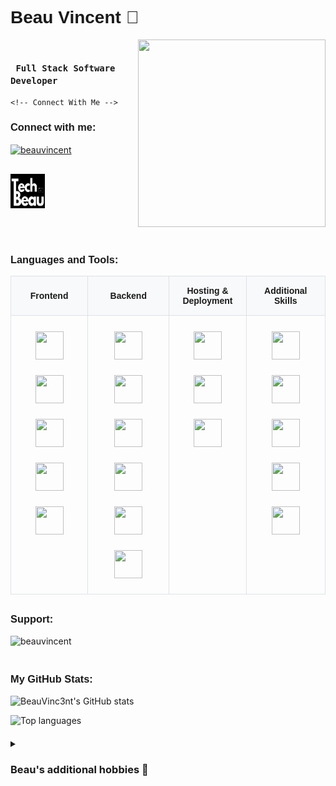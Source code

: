 <!-- Add "Montserrat Semibold 600" styling -->
<h1 align="left" style="font-family: 'Montserrat', sans-serif; font-weight: 600;">
  Beau Vincent 🚀
</h1>

<!-- Profile views tab 
<p align="right" style="font-family: 'Montserrat', sans-serif; font-weight: 600;"> 
  <img src="https://komarev.com/ghpvc/?username=beauvinc3nt&label=Profile%20views&color=0e75b6&style=flat" alt="beauvinc3nt" /> 
</p>  -->

<!-- Header Section: Title and Connect Info in Flex Row -->
<div style="display: flex; align-items: center; justify-content: space-between; margin-bottom: 40px; gap: 20px;">
  <!-- Left side: Title and Connect Info -->
  <div style="flex: 1;">
    <!-- Beau's expertise title -->
    <h3 align="left" style="font-family: 'Montserrat'; font-weight: 800;">
      <code> Full Stack Software Developer </code>
    </h3>

    <!-- Connect With Me -->
  <h3 align="left" style="font-family: 'Montserrat', sans-serif; font-weight: 600;">Connect with me:</h3>
    <p style="display: flex; flex-wrap: wrap; gap: 30px; justify-content: flex-start; margin-bottom: 20px;">
      <!-- LinkedIn icon + link -->
      <a href="https://www.linkedin.com/in/beau-vincent-6637232a2/" target="blank">
        <img align="center" src="https://raw.githubusercontent.com/rahuldkjain/github-profile-readme-generator/master/src/images/icons/Social/linked-in-alt.svg" alt="beauvincent" height="55" width="55" />
      </a>
      &nbsp;
      <!--TechBeau.co.uk icon + link -->
      <a href="https://techbeau.co.uk/" target="_blank">
        <img align="center" src="TechBeauLogo.png" alt="Visit my portfolio" height="55" width="55"/>
      </a>
    </p>
  </div>

  <!-- Right side: Spinning hacker gif -->
  <div style="flex-shrink: 0;">
    <img src="https://www.gifcen.com/wp-content/uploads/2023/07/hacker-gif-8.gif" width="300" height="300">
  </div>
</div>

<!-- Main content container -->
<div style="margin: 20px 0;">
  <!-- Languages and Tools -->
  <h3 align="left" style="font-family: 'Montserrat', sans-serif; font-weight: 600;">Languages and Tools:</h3>
  
  <!-- Skills Table -->
  <table style="width: 100%; border-collapse: collapse; margin-bottom: 30px;">
    <thead>
      <tr style="background-color: #f8f9fa;">
        <th style="padding: 15px; text-align: center; font-family: 'Montserrat', sans-serif; font-weight: 600; border: 1px solid #dee2e6;">Frontend</th>
        <th style="padding: 15px; text-align: center; font-family: 'Montserrat', sans-serif; font-weight: 600; border: 1px solid #dee2e6;">Backend</th>
        <th style="padding: 15px; text-align: center; font-family: 'Montserrat', sans-serif; font-weight: 600; border: 1px solid #dee2e6;">Hosting & Deployment</th>
        <th style="padding: 15px; text-align: center; font-family: 'Montserrat', sans-serif; font-weight: 600; border: 1px solid #dee2e6;">Additional Skills</th>
      </tr>
    </thead>
    <tbody>
      <tr>
        <td style="padding: 20px; text-align: center; vertical-align: top; border: 1px solid #dee2e6;">
          <div style="display: flex; flex-wrap: wrap; gap: 15px; justify-content: center;">
            <img src="https://cdn.jsdelivr.net/gh/devicons/devicon@latest/icons/javascript/javascript-original.svg" width="45" height="45" style="margin: 5px;"/>
            <img src="https://cdn.jsdelivr.net/gh/devicons/devicon@latest/icons/react/react-original-wordmark.svg" width="45" height="45" style="margin: 5px;"/>
            <img src="https://cdn.jsdelivr.net/gh/devicons/devicon@latest/icons/nextjs/nextjs-original.svg" width="45" height="45" style="margin: 5px;"/>
            <img src="https://cdn.jsdelivr.net/gh/devicons/devicon@latest/icons/tailwindcss/tailwindcss-original.svg" width="45" height="45" style="margin: 5px;"/>
            <img src="https://cdn.jsdelivr.net/gh/devicons/devicon@latest/icons/vitejs/vitejs-original.svg" width="45" height="45" style="margin: 5px;"/>
          </div>
        </td>
        <td style="padding: 20px; text-align: center; vertical-align: top; border: 1px solid #dee2e6;">
          <div style="display: flex; flex-wrap: wrap; gap: 15px; justify-content: center;">
            <img src="https://cdn.jsdelivr.net/gh/devicons/devicon@latest/icons/nodejs/nodejs-original-wordmark.svg" width="45" height="45" style="margin: 5px;"/>
            <img src="https://cdn.jsdelivr.net/gh/devicons/devicon@latest/icons/express/express-original-wordmark.svg" width="45" height="45" style="margin: 5px;"/>
            <img src="https://cdn.jsdelivr.net/gh/devicons/devicon@latest/icons/postgresql/postgresql-original.svg" width="45" height="45" style="margin: 5px;"/>
            <img src="https://cdn.jsdelivr.net/gh/devicons/devicon@latest/icons/mongodb/mongodb-original-wordmark.svg" width="45" height="45" style="margin: 5px;"/>
            <img src="https://cdn.jsdelivr.net/gh/devicons/devicon@latest/icons/socketio/socketio-original-wordmark.svg" width="45" height="45" style="margin: 5px;"/>
            <img src="https://cdn.jsdelivr.net/gh/devicons/devicon@latest/icons/supabase/supabase-original.svg" width="45" height="45" style="margin: 5px;"/>
          </div>
        </td>
        <td style="padding: 20px; text-align: center; vertical-align: top; border: 1px solid #dee2e6;">
          <div style="display: flex; flex-wrap: wrap; gap: 15px; justify-content: center;">
            <img src="https://cdn.jsdelivr.net/gh/devicons/devicon@latest/icons/vercel/vercel-original-wordmark.svg" width="45" height="45" style="margin: 5px;"/>
            <img src="https://cdn.jsdelivr.net/gh/devicons/devicon@latest/icons/netlify/netlify-original-wordmark.svg" width="45" height="45" style="margin: 5px;"/>
            <img src="https://cdn.jsdelivr.net/gh/devicons/devicon@latest/icons/firebase/firebase-original.svg" width="45" height="45" style="margin: 5px;"/>
          </div>
        </td>
        <td style="padding: 20px; text-align: center; vertical-align: top; border: 1px solid #dee2e6;">
          <div style="display: flex; flex-wrap: wrap; gap: 15px; justify-content: center;">
            <img src="https://cdn.jsdelivr.net/gh/devicons/devicon@latest/icons/vscode/vscode-original.svg" width="45" height="45" style="margin: 5px;"/>
            <img src="https://cdn.jsdelivr.net/gh/devicons/devicon@latest/icons/git/git-original.svg" width="45" height="45" style="margin: 5px;"/>
            <img src="https://cdn.jsdelivr.net/gh/devicons/devicon@latest/icons/figma/figma-original.svg" width="45" height="45" style="margin: 5px;"/>
            <img src="https://cdn.jsdelivr.net/gh/devicons/devicon@latest/icons/jest/jest-plain.svg" width="45" height="45" style="margin: 5px;"/>
            <img src="https://cdn.jsdelivr.net/gh/devicons/devicon@latest/icons/postman/postman-original.svg" width="45" height="45" style="margin: 5px;"/>
          </div>
        </td>
      </tr>
    </tbody>
  </table>

  <!-- Support Section -->
  <h3 align="left" style="font-family: 'Montserrat', sans-serif; font-weight: 600;">Support:</h3>
  <p style="margin-bottom: 20px;">
    <a href="https://www.buymeacoffee.com/beauvincent"> 
      <img align="left" src="https://cdn.buymeacoffee.com/buttons/v2/default-yellow.png" height="50" width="210" alt="beauvincent" />
    </a>
  </p>

</div>
<br><br>
<!-- Separate GitHub Stats Section -->
<div style="margin: 20px 0;">
  <h3 align="left" style="font-family: 'Montserrat', sans-serif; font-weight: 600;">My GitHub Stats:</h3>
  <p align="left">
    <img src="https://github-readme-stats.vercel.app/api?username=BeauVinc3nt&show_icons=true&theme=radical&cache_seconds=1800" alt="BeauVinc3nt's GitHub stats" />  <!-- Cache seconds ensures the values are updated frequently-->
  </p>

  <!-- Top Languages -->
  <p align="left">
    <img src="https://github-readme-stats.vercel.app/api/top-langs/?username=BeauVinc3nt&layout=compact&theme=radical" alt="Top languages" />
  </p>
</div>

<!-- Adding drop down section for my personal hobbies-->
<details>
  <summary><h3> Beau's additional hobbies 📜</h3></summary>
  <div style="font-family: 'Montserrat';">
    <div>- Chess♟️</div>
    <div>- Problem Solving 🧠</div>
    <div>- Exercising 🏋🏻‍♂️</div>
    <div>- Health and Wellbeing 🍎</div>
    <div>- Videography 📷</div>
  </div>
</details>
  
<!-- Adding Responsive CSS by wrapping in a div func -> cannot directly use CSS in ReadMe file. -->
<div style=
  @media (max-width: 768px) {
    div[style*="display: flex"] a {
      width: 30%; /* Ensures 3 icons per row on smaller screens */
      text-align: center; /* Aligns icons within their row */
      margin: 0 auto; /* Centers icons horizontally */
    }
  }
</div>
